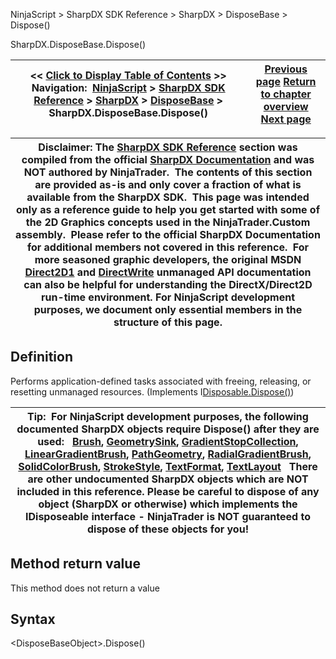 ﻿
NinjaScript \> SharpDX SDK Reference \> SharpDX \> DisposeBase \> Dispose()

SharpDX.DisposeBase.Dispose()

| \<\< [Click to Display Table of Contents](sharpdx_disposebase_dispose.md) \>\> **Navigation:**     [NinjaScript](ninjascript-1.md) \> [SharpDX SDK Reference](sharpdx_sdk_reference-1.md) \> [SharpDX](sharpdx-1.md) \> [DisposeBase](sharpdx_disposebase-1.md) \> SharpDX.DisposeBase.Dispose() | [Previous page](sharpdx_disposebase-1.md) [Return to chapter overview](sharpdx_disposebase-1.md) [Next page](sharpdx_disposebase_isdisposed-1.md) |
| --- | --- |

| Disclaimer: The [SharpDX SDK Reference](sharpdx_sdk_reference-1.md) section was compiled from the official [SharpDX Documentation](http://sharpdx.org/) and was NOT authored by NinjaTrader.  The contents of this section are provided as\-is and only cover a fraction of what is available from the SharpDX SDK.  This page was intended only as a reference guide to help you get started with some of the 2D Graphics concepts used in the NinjaTrader.Custom assembly.  Please refer to the official SharpDX Documentation for additional members not covered in this reference.  For more seasoned graphic developers, the original MSDN [Direct2D1](https://msdn.microsoft.com/en-us/library/windows/desktop/dd370990.aspx) and [DirectWrite](https://msdn.microsoft.com/en-us/library/windows/desktop/dd368038.aspx) unmanaged API documentation can also be helpful for understanding the DirectX/Direct2D run\-time environment. For NinjaScript development purposes, we document only essential members in the structure of this page. |
| --- |

## Definition
Performs application\-defined tasks associated with freeing, releasing, or resetting unmanaged resources. (Implements I[Disposable.Dispose()](https://msdn.microsoft.com/en-us/library/es4s3w1d))
 

| Tip:  For NinjaScript development purposes, the following documented SharpDX objects require Dispose() after they are used:    [Brush](sharpdx_direct2d1_brush-1.md), [GeometrySink](sharpdx_direct2d1_geometrysink-1.md), [GradientStopCollection](sharpdx_direct2d1_gradientstopcollection-1.md), [LinearGradientBrush](sharpdx_direct2d1_lineargradientbrush-1.md), [PathGeometry](sharpdx_direct2d1_pathgeometry-1.md), [RadialGradientBrush](sharpdx_direct2d1_radialgradientbrush-1.md), [SolidColorBrush](sharpdx_direct2d1_solidcolorbrush-1.md), [StrokeStyle](sharpdx_direct2d1_strokestyle-1.md), [TextFormat](sharpdx_directwrite_textformat-1.md), [TextLayout](sharpdx_directwrite_textlayout-1.md)   There are other undocumented SharpDX objects which are NOT included in this reference. Please be careful to dispose of any object (SharpDX or otherwise) which implements the IDisposeable interface \- NinjaTrader is NOT guaranteed to dispose of these objects for you! |
| --- |

## Method return value
This method does not return a value
 
## Syntax
\<DisposeBaseObject\>.Dispose()
 
